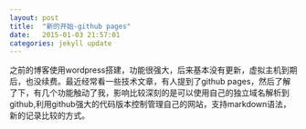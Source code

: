 ```yaml
---
layout: post
title:  "新的开始-github pages"
date:   2015-01-03 21:57:01
categories: jekyll update
---
```

之前的博客使用wordpress搭建，功能很强大，后来基本没有更新，虚拟主机到期后，也没续费。最近经常看一些技术文章，有人提到了github pages，然后了解了下，有几个功能触动了我，影响比较深刻的是可以使用自己的独立域名解析到github,利用github强大的代码版本控制管理自己的网站，支持markdown语法，新的记录比较的方式。
